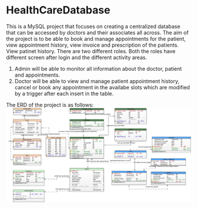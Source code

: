 # HealthCareDatabase
This is a MySQL project that focuses on creating a centralized database that can be accessed by doctors and their associates all across.
The aim of the project is to be able to book and manage appointments for the patient, view appointment history, view invoice and prescription of the patients. View patinet history.
There are two different roles. Both the roles have different screen after login and the different activity areas.
1) Admin will be able to monitor all information about the doctor, patient and appointments. 
2) Doctor will be able to view and manage patient appointment history, cancel or book any appointment in the availabe slots which are modified by a trigger after each insert in the table.

The ERD of the project is as follows:
![](https://github.com/mishraapoorva/HealthCareDatabase/blob/master/HealthCareDatabase-%20Final%20ERD.jpeg)



